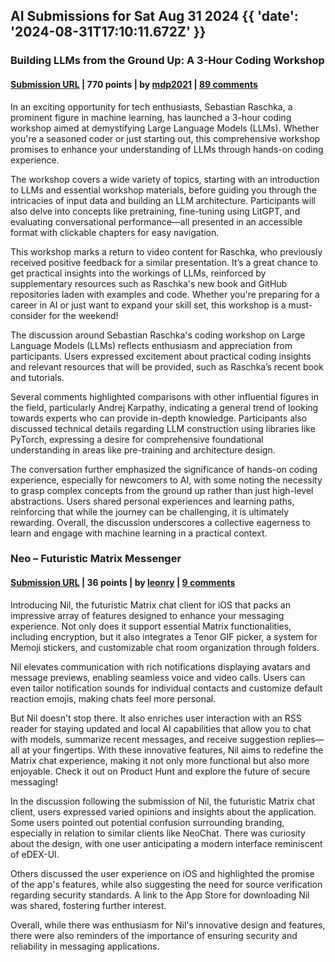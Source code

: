 ## AI Submissions for Sat Aug 31 2024 {{ 'date': '2024-08-31T17:10:11.672Z' }}

### Building LLMs from the Ground Up: A 3-Hour Coding Workshop

#### [Submission URL](https://magazine.sebastianraschka.com/p/building-llms-from-the-ground-up) | 770 points | by [mdp2021](https://news.ycombinator.com/user?id=mdp2021) | [89 comments](https://news.ycombinator.com/item?id=41412256)

In an exciting opportunity for tech enthusiasts, Sebastian Raschka, a prominent figure in machine learning, has launched a 3-hour coding workshop aimed at demystifying Large Language Models (LLMs). Whether you're a seasoned coder or just starting out, this comprehensive workshop promises to enhance your understanding of LLMs through hands-on coding experience.

The workshop covers a wide variety of topics, starting with an introduction to LLMs and essential workshop materials, before guiding you through the intricacies of input data and building an LLM architecture. Participants will also delve into concepts like pretraining, fine-tuning using LitGPT, and evaluating conversational performance—all presented in an accessible format with clickable chapters for easy navigation.

This workshop marks a return to video content for Raschka, who previously received positive feedback for a similar presentation. It’s a great chance to get practical insights into the workings of LLMs, reinforced by supplementary resources such as Raschka's new book and GitHub repositories laden with examples and code. Whether you're preparing for a career in AI or just want to expand your skill set, this workshop is a must-consider for the weekend!

The discussion around Sebastian Raschka's coding workshop on Large Language Models (LLMs) reflects enthusiasm and appreciation from participants. Users expressed excitement about practical coding insights and relevant resources that will be provided, such as Raschka’s recent book and tutorials. 

Several comments highlighted comparisons with other influential figures in the field, particularly Andrej Karpathy, indicating a general trend of looking towards experts who can provide in-depth knowledge. Participants also discussed technical details regarding LLM construction using libraries like PyTorch, expressing a desire for comprehensive foundational understanding in areas like pre-training and architecture design.

The conversation further emphasized the significance of hands-on coding experience, especially for newcomers to AI, with some noting the necessity to grasp complex concepts from the ground up rather than just high-level abstractions. Users shared personal experiences and learning paths, reinforcing that while the journey can be challenging, it is ultimately rewarding. Overall, the discussion underscores a collective eagerness to learn and engage with machine learning in a practical context.

### Neo – Futuristic Matrix Messenger

#### [Submission URL](https://mszpro.com/nil/) | 36 points | by [leonry](https://news.ycombinator.com/user?id=leonry) | [9 comments](https://news.ycombinator.com/item?id=41410375)

Introducing Nil, the futuristic Matrix chat client for iOS that packs an impressive array of features designed to enhance your messaging experience. Not only does it support essential Matrix functionalities, including encryption, but it also integrates a Tenor GIF picker, a system for Memoji stickers, and customizable chat room organization through folders.

Nil elevates communication with rich notifications displaying avatars and message previews, enabling seamless voice and video calls. Users can even tailor notification sounds for individual contacts and customize default reaction emojis, making chats feel more personal.

But Nil doesn't stop there. It also enriches user interaction with an RSS reader for staying updated and local AI capabilities that allow you to chat with models, summarize recent messages, and receive suggestion replies—all at your fingertips. With these innovative features, Nil aims to redefine the Matrix chat experience, making it not only more functional but also more enjoyable. Check it out on Product Hunt and explore the future of secure messaging!

In the discussion following the submission of Nil, the futuristic Matrix chat client, users expressed varied opinions and insights about the application. Some users pointed out potential confusion surrounding branding, especially in relation to similar clients like NeoChat. There was curiosity about the design, with one user anticipating a modern interface reminiscent of eDEX-UI. 

Others discussed the user experience on iOS and highlighted the promise of the app's features, while also suggesting the need for source verification regarding security standards. A link to the App Store for downloading Nil was shared, fostering further interest.

Overall, while there was enthusiasm for Nil's innovative design and features, there were also reminders of the importance of ensuring security and reliability in messaging applications.

